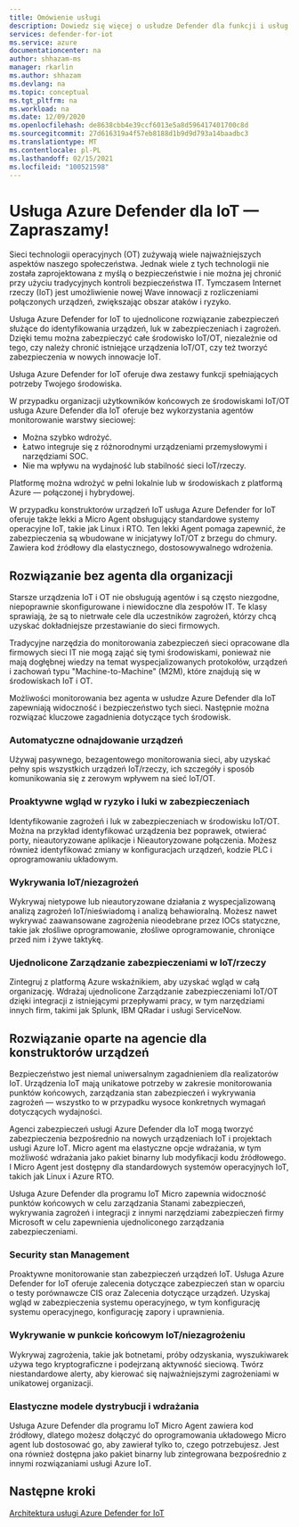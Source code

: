 ```yaml
---
title: Omówienie usługi
description: Dowiedz się więcej o usłudze Defender dla funkcji i usług IoT oraz zapoznaj się ze sposobem, w jaki usługa Defender for IoT oferuje kompleksowe zabezpieczenia IoT.
services: defender-for-iot
ms.service: azure
documentationcenter: na
author: shhazam-ms
manager: rkarlin
ms.author: shhazam
ms.devlang: na
ms.topic: conceptual
ms.tgt_pltfrm: na
ms.workload: na
ms.date: 12/09/2020
ms.openlocfilehash: de8638cbb4e39ccf6013e5a8d596417401700c8d
ms.sourcegitcommit: 27d616319a4f57eb8188d1b9d9d793a14baadbc3
ms.translationtype: MT
ms.contentlocale: pl-PL
ms.lasthandoff: 02/15/2021
ms.locfileid: "100521598"
---
```

# <a name="welcome-to-azure-defender-for-iot"></a>Usługa Azure Defender dla IoT — Zapraszamy!

Sieci technologii operacyjnych (OT) zużywają wiele najważniejszych aspektów naszego społeczeństwa. Jednak wiele z tych technologii nie została zaprojektowana z myślą o bezpieczeństwie i nie można jej chronić przy użyciu tradycyjnych kontroli bezpieczeństwa IT. Tymczasem Internet rzeczy (IoT) jest umożliwienie nowej Wave innowacji z rozliczeniami połączonych urządzeń, zwiększając obszar ataków i ryzyko.  

Usługa Azure Defender for IoT to ujednolicone rozwiązanie zabezpieczeń służące do identyfikowania urządzeń, luk w zabezpieczeniach i zagrożeń. Dzięki temu można zabezpieczyć całe środowisko IoT/OT, niezależnie od tego, czy należy chronić istniejące urządzenia IoT/OT, czy też tworzyć zabezpieczenia w nowych innowacje IoT.  

Usługa Azure Defender for IoT oferuje dwa zestawy funkcji spełniających potrzeby Twojego środowiska.

W przypadku organizacji użytkowników końcowych ze środowiskami IoT/OT usługa Azure Defender dla IoT oferuje bez wykorzystania agentów monitorowanie warstwy sieciowej:

- Można szybko wdrożyć.
- Łatwo integruje się z różnorodnymi urządzeniami przemysłowymi i narzędziami SOC.
- Nie ma wpływu na wydajność lub stabilność sieci IoT/rzeczy. 

Platformę można wdrożyć w pełni lokalnie lub w środowiskach z platformą Azure — połączonej i hybrydowej.  

W przypadku konstruktorów urządzeń IoT usługa Azure Defender for IoT oferuje także lekki a Micro Agent obsługujący standardowe systemy operacyjne IoT, takie jak Linux i RTO. Ten lekki Agent pomaga zapewnić, że zabezpieczenia są wbudowane w inicjatywy IoT/OT z brzegu do chmury. Zawiera kod źródłowy dla elastycznego, dostosowywalnego wdrożenia. 

## <a name="agentless-solution-for-organizations"></a>Rozwiązanie bez agenta dla organizacji 

Starsze urządzenia IoT i OT nie obsługują agentów i są często niezgodne, niepoprawnie skonfigurowane i niewidoczne dla zespołów IT. Te klasy sprawiają, że są to nietrwałe cele dla uczestników zagrożeń, którzy chcą uzyskać dokładniejsze przestawianie do sieci firmowych. 

Tradycyjne narzędzia do monitorowania zabezpieczeń sieci opracowane dla firmowych sieci IT nie mogą zająć się tymi środowiskami, ponieważ nie mają dogłębnej wiedzy na temat wyspecjalizowanych protokołów, urządzeń i zachowań typu "Machine-to-Machine" (M2M), które znajdują się w środowiskach IoT i OT. 

Możliwości monitorowania bez agenta w usłudze Azure Defender dla IoT zapewniają widoczność i bezpieczeństwo tych sieci. Następnie można rozwiązać kluczowe zagadnienia dotyczące tych środowisk. 

### <a name="automatic-device-discovery"></a>Automatyczne odnajdowanie urządzeń  

Używaj pasywnego, bezagentowego monitorowania sieci, aby uzyskać pełny spis wszystkich urządzeń IoT/rzeczy, ich szczegóły i sposób komunikowania się z zerowym wpływem na sieć IoT/OT.  

### <a name="proactive-visibility-into-risk-and-vulnerabilities"></a>Proaktywne wgląd w ryzyko i luki w zabezpieczeniach
 
Identyfikowanie zagrożeń i luk w zabezpieczeniach w środowisku IoT/OT. Można na przykład identyfikować urządzenia bez poprawek, otwierać porty, nieautoryzowane aplikacje i Nieautoryzowane połączenia. Możesz również identyfikować zmiany w konfiguracjach urządzeń, kodzie PLC i oprogramowaniu układowym. 

### <a name="iotot-threat-detection"></a>Wykrywania IoT/niezagrożeń  

Wykrywaj nietypowe lub nieautoryzowane działania z wyspecjalizowaną analizą zagrożeń IoT/nieświadomą i analizą behawioralną. Możesz nawet wykrywać zaawansowane zagrożenia nieodebrane przez IOCs statyczne, takie jak złośliwe oprogramowanie, złośliwe oprogramowanie, chroniące przed nim i żywe taktykę. 

### <a name="unified-security-management-across-iotot"></a>Ujednolicone Zarządzanie zabezpieczeniami w IoT/rzeczy

Zintegruj z platformą Azure wskaźnikiem, aby uzyskać wgląd w całą organizację. Wdrażaj ujednolicone Zarządzanie zabezpieczeniami IoT/OT dzięki integracji z istniejącymi przepływami pracy, w tym narzędziami innych firm, takimi jak Splunk, IBM QRadar i usługi ServiceNow. 

## <a name="agent-based-solution-for-device-builders"></a>Rozwiązanie oparte na agencie dla konstruktorów urządzeń 

Bezpieczeństwo jest niemal uniwersalnym zagadnieniem dla realizatorów IoT. Urządzenia IoT mają unikatowe potrzeby w zakresie monitorowania punktów końcowych, zarządzania stan zabezpieczeń i wykrywania zagrożeń — wszystko to w przypadku wysoce konkretnych wymagań dotyczących wydajności. 

Agenci zabezpieczeń usługi Azure Defender dla IoT mogą tworzyć zabezpieczenia bezpośrednio na nowych urządzeniach IoT i projektach usługi Azure IoT. Micro agent ma elastyczne opcje wdrażania, w tym możliwość wdrażania jako pakiet binarny lub modyfikacji kodu źródłowego. I Micro Agent jest dostępny dla standardowych systemów operacyjnych IoT, takich jak Linux i Azure RTO.  

Usługa Azure Defender dla programu IoT Micro zapewnia widoczność punktów końcowych w celu zarządzania Stanami zabezpieczeń, wykrywania zagrożeń i integracji z innymi narzędziami zabezpieczeń firmy Microsoft w celu zapewnienia ujednoliconego zarządzania zabezpieczeniami. 

### <a name="security-posture-management"></a>Security stan Management

Proaktywne monitorowanie stan zabezpieczeń urządzeń IoT. Usługa Azure Defender for IoT oferuje zalecenia dotyczące zabezpieczeń stan w oparciu o testy porównawcze CIS oraz Zalecenia dotyczące urządzeń. Uzyskaj wgląd w zabezpieczenia systemu operacyjnego, w tym konfigurację systemu operacyjnego, konfigurację zapory i uprawnienia. 

### <a name="endpoint-iotot-threat-detection"></a>Wykrywanie w punkcie końcowym IoT/niezagrożeniu

Wykrywaj zagrożenia, takie jak botnetami, próby odzyskania, wyszukiwarek używa tego kryptograficzne i podejrzaną aktywność sieciową. Twórz niestandardowe alerty, aby kierować się najważniejszymi zagrożeniami w unikatowej organizacji. 

### <a name="flexible-distribution-and-deployment-models"></a>Elastyczne modele dystrybucji i wdrażania 

Usługa Azure Defender dla programu IoT Micro Agent zawiera kod źródłowy, dlatego możesz dołączyć do oprogramowania układowego Micro agent lub dostosować go, aby zawierał tylko to, czego potrzebujesz. Jest ona również dostępna jako pakiet binarny lub zintegrowana bezpośrednio z innymi rozwiązaniami usługi Azure IoT. 

## <a name="next-steps"></a>Następne kroki

[Architektura usługi Azure Defender for IoT](architecture.md)